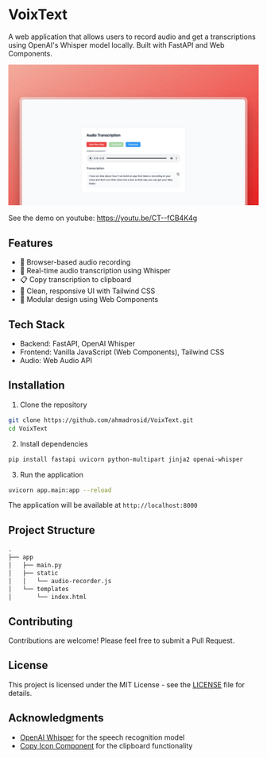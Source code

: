 # VoixText

A web application that allows users to record audio and get a transcriptions using OpenAI's Whisper model locally. Built with FastAPI and Web Components.

![Demo Screenshot](demo.png)

See the demo on youtube: https://youtu.be/CT--fCB4K4g

## Features

- 🎤 Browser-based audio recording
- 📝 Real-time audio transcription using Whisper
- 📋 Copy transcription to clipboard
- 🎨 Clean, responsive UI with Tailwind CSS
- 🧩 Modular design using Web Components

## Tech Stack

- Backend: FastAPI, OpenAI Whisper
- Frontend: Vanilla JavaScript (Web Components), Tailwind CSS
- Audio: Web Audio API

## Installation

1. Clone the repository
```bash
git clone https://github.com/ahmadrosid/VoixText.git
cd VoixText
```

2. Install dependencies
```bash
pip install fastapi uvicorn python-multipart jinja2 openai-whisper
```

3. Run the application
```bash
uvicorn app.main:app --reload
```

The application will be available at `http://localhost:8000`

## Project Structure
```
.
├── app
│   ├── main.py
│   ├── static
│   │   └── audio-recorder.js
│   └── templates
│       └── index.html
```

## Contributing

Contributions are welcome! Please feel free to submit a Pull Request.

## License

This project is licensed under the MIT License - see the [LICENSE](LICENSE) file for details.

## Acknowledgments

- [OpenAI Whisper](https://github.com/openai/whisper) for the speech recognition model
- [Copy Icon Component](https://github.com/ahmadrosid/copy-icon) for the clipboard functionality

